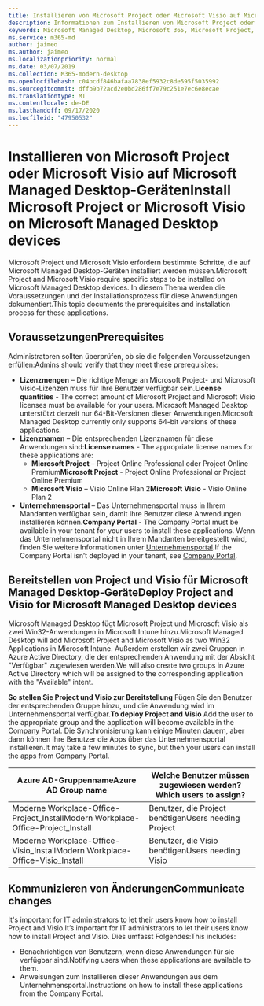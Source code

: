 ```yaml
---
title: Installieren von Microsoft Project oder Microsoft Visio auf Microsoft Managed Desktop-Geräten
description: Informationen zum Installieren von Microsoft Project oder Microsoft Visio auf Microsoft Managed Desktop-Geräten
keywords: Microsoft Managed Desktop, Microsoft 365, Microsoft Project, Microsoft Visio
ms.service: m365-md
author: jaimeo
ms.author: jaimeo
ms.localizationpriority: normal
ms.date: 03/07/2019
ms.collection: M365-modern-desktop
ms.openlocfilehash: c04bcdf846bafaa7838ef5932c8de595f5035992
ms.sourcegitcommit: dffb9b72acd2e0bd286ff7e79c251e7ec6e8ecae
ms.translationtype: MT
ms.contentlocale: de-DE
ms.lasthandoff: 09/17/2020
ms.locfileid: "47950532"
---
```

# <a name="install-microsoft-project-or-microsoft-visio-on-microsoft-managed-desktop-devices"></a><span data-ttu-id="19565-104">Installieren von Microsoft Project oder Microsoft Visio auf Microsoft Managed Desktop-Geräten</span><span class="sxs-lookup"><span data-stu-id="19565-104">Install Microsoft Project or Microsoft Visio on Microsoft Managed Desktop devices</span></span>

<span data-ttu-id="19565-105">Microsoft Project und Microsoft Visio erfordern bestimmte Schritte, die auf Microsoft Managed Desktop-Geräten installiert werden müssen.</span><span class="sxs-lookup"><span data-stu-id="19565-105">Microsoft Project and Microsoft Visio require specific steps to be installed on Microsoft Managed Desktop devices.</span></span> <span data-ttu-id="19565-106">In diesem Thema werden die Voraussetzungen und der Installationsprozess für diese Anwendungen dokumentiert.</span><span class="sxs-lookup"><span data-stu-id="19565-106">This topic documents the prerequisites and installation process for these applications.</span></span>

## <a name="prerequisites"></a><span data-ttu-id="19565-107">Voraussetzungen</span><span class="sxs-lookup"><span data-stu-id="19565-107">Prerequisites</span></span>

<span data-ttu-id="19565-108">Administratoren sollten überprüfen, ob sie die folgenden Voraussetzungen erfüllen:</span><span class="sxs-lookup"><span data-stu-id="19565-108">Admins should verify that they meet these prerequisites:</span></span>
- <span data-ttu-id="19565-109">**Lizenzmengen** – Die richtige Menge an Microsoft Project- und Microsoft Visio-Lizenzen muss für Ihre Benutzer verfügbar sein.</span><span class="sxs-lookup"><span data-stu-id="19565-109">**License quantities** - The correct amount of Microsoft Project and Microsoft Visio licenses must be available for your users.</span></span> <span data-ttu-id="19565-110">Microsoft Managed Desktop unterstützt derzeit nur 64-Bit-Versionen dieser Anwendungen.</span><span class="sxs-lookup"><span data-stu-id="19565-110">Microsoft Managed Desktop currently only supports 64-bit versions of these applications.</span></span> 
- <span data-ttu-id="19565-111">**Lizenznamen** – Die entsprechenden Lizenznamen für diese Anwendungen sind:</span><span class="sxs-lookup"><span data-stu-id="19565-111">**License names** - The appropriate license names for these applications are:</span></span>
    - <span data-ttu-id="19565-112">**Microsoft Project** – Project Online Professional oder Project Online Premium</span><span class="sxs-lookup"><span data-stu-id="19565-112">**Microsoft Project** - Project Online Professional or Project Online Premium</span></span>
    - <span data-ttu-id="19565-113">**Microsoft Visio** – Visio Online Plan 2</span><span class="sxs-lookup"><span data-stu-id="19565-113">**Microsoft Visio** - Visio Online Plan 2</span></span>
- <span data-ttu-id="19565-114">**Unternehmensportal** – Das Unternehmensportal muss in Ihrem Mandanten verfügbar sein, damit Ihre Benutzer diese Anwendungen installieren können.</span><span class="sxs-lookup"><span data-stu-id="19565-114">**Company Portal** -  The Company Portal must be available in your tenant for your users to install these applications.</span></span> <span data-ttu-id="19565-115">Wenn das Unternehmensportal nicht in Ihrem Mandanten bereitgestellt wird, finden Sie weitere Informationen unter [Unternehmensportal](company-portal.md).</span><span class="sxs-lookup"><span data-stu-id="19565-115">If the Company Portal isn’t deployed in your tenant, see [Company Portal](company-portal.md).</span></span>

## <a name="deploy-project-and-visio-for-microsoft-managed-desktop-devices"></a><span data-ttu-id="19565-116">Bereitstellen von Project und Visio für Microsoft Managed Desktop-Geräte</span><span class="sxs-lookup"><span data-stu-id="19565-116">Deploy Project and Visio for Microsoft Managed Desktop devices</span></span>
<span data-ttu-id="19565-117">Microsoft Managed Desktop fügt Microsoft Project und Microsoft Visio als zwei Win32-Anwendungen in Microsoft Intune hinzu.</span><span class="sxs-lookup"><span data-stu-id="19565-117">Microsoft Managed Desktop will add Microsoft Project and Microsoft Visio as two Win32 Applications in Microsoft Intune.</span></span> <span data-ttu-id="19565-118">Außerdem erstellen wir zwei Gruppen in Azure Active Directory, die der entsprechenden Anwendung mit der Absicht "Verfügbar" zugewiesen werden.</span><span class="sxs-lookup"><span data-stu-id="19565-118">We will also create two groups in Azure Active Directory which will be assigned to the corresponding application with the "Available" intent.</span></span> 

<span data-ttu-id="19565-119">**So stellen Sie Project und Visio zur Bereitstellung** Fügen Sie den Benutzer der entsprechenden Gruppe hinzu, und die Anwendung wird im Unternehmensportal verfügbar.</span><span class="sxs-lookup"><span data-stu-id="19565-119">**To deploy Project and Visio** Add the user to the appropriate group and the application will become available in the Company Portal.</span></span> <span data-ttu-id="19565-120">Die Synchronisierung kann einige Minuten dauern, aber dann können Ihre Benutzer die Apps über das Unternehmensportal installieren.</span><span class="sxs-lookup"><span data-stu-id="19565-120">It may take a few minutes to sync, but then your users can install the apps from Company Portal.</span></span> 

<span data-ttu-id="19565-121">Azure AD-Gruppenname</span><span class="sxs-lookup"><span data-stu-id="19565-121">Azure AD Group name</span></span> | <span data-ttu-id="19565-122">Welche Benutzer müssen zugewiesen werden?</span><span class="sxs-lookup"><span data-stu-id="19565-122">Which users to assign?</span></span>   
 --- | ---
<span data-ttu-id="19565-123">Moderne Workplace-Office-Project_Install</span><span class="sxs-lookup"><span data-stu-id="19565-123">Modern Workplace-Office-Project_Install</span></span> | <span data-ttu-id="19565-124">Benutzer, die Project benötigen</span><span class="sxs-lookup"><span data-stu-id="19565-124">Users needing Project</span></span>
<span data-ttu-id="19565-125">Moderne Workplace-Office-Visio_Install</span><span class="sxs-lookup"><span data-stu-id="19565-125">Modern Workplace-Office-Visio_Install</span></span> | <span data-ttu-id="19565-126">Benutzer, die Visio benötigen</span><span class="sxs-lookup"><span data-stu-id="19565-126">Users needing Visio</span></span>

## <a name="communicate-changes"></a><span data-ttu-id="19565-127">Kommunizieren von Änderungen</span><span class="sxs-lookup"><span data-stu-id="19565-127">Communicate changes</span></span>
<span data-ttu-id="19565-128">It's important for IT administrators to let their users know how to install Project and Visio.</span><span class="sxs-lookup"><span data-stu-id="19565-128">It’s important for IT administrators to let their users know how to install Project and Visio.</span></span> <span data-ttu-id="19565-129">Dies umfasst Folgendes:</span><span class="sxs-lookup"><span data-stu-id="19565-129">This includes:</span></span> 
- <span data-ttu-id="19565-130">Benachrichtigen von Benutzern, wenn diese Anwendungen für sie verfügbar sind.</span><span class="sxs-lookup"><span data-stu-id="19565-130">Notifying users when these applications are available to them.</span></span> 
- <span data-ttu-id="19565-131">Anweisungen zum Installieren dieser Anwendungen aus dem Unternehmensportal.</span><span class="sxs-lookup"><span data-stu-id="19565-131">Instructions on how to install these applications from the Company Portal.</span></span>
